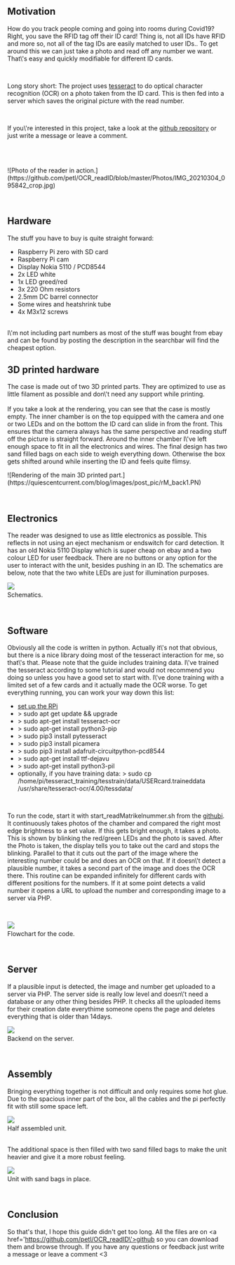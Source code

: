 <p><h2> Motivation </h2> </p>
<p>How do you track people coming and going into rooms during Covid19? Right, you save the RFID tag off their ID card! Thing is, not all IDs have RFID and more so, not all of the tag IDs are easily matched to user IDs.. To get around this we can just take a photo and read off any number we want. That\'s easy and quickly modifiable for different ID cards.  </p><br>
<p>Long story short: The project uses <a href=\'https://github.com/tesseract-ocr/tesseract\'>tesseract</a> to do optical character recognition (OCR) on a photo taken from the ID card. This is then fed into a server which saves the original picture with the read number.</p><br>

<p>If you\'re interested in this project, take a look at the <a href=\'https://github.com/petl/OCR_readID\'>github repository</a> or just write a message or leave a comment. </p><br><br>

<p align=\"right\">
![Photo of the reader in action.](https://github.com/petl/OCR_readID/blob/master/Photos/IMG_20210304_095842_crop.jpg)<br></p>  <br />


<p><h2> Hardware </h2> </p>

<p>The stuff you have to buy is quite straight forward:  <br>
 <ul>
  <li>Raspberry Pi zero with SD card</li>
  <li>Raspberry Pi cam </li>
  <li>Display Nokia 5110 / PCD8544 </li>
  <li>2x LED white</li>
  <li>1x LED greed/red</li>
  <li>3x 220 Ohm resistors </li>
  <li>2.5mm DC barrel connector </li>
  <li>Some wires and heatshrink tube</li>
  <li>4x M3x12 screws</li>
</ul> <br>
I\'m not including part numbers as most of the stuff was bought from ebay and can be found by posting the description in the searchbar will find the cheapest option. <br>
</p>

<p><h2> 3D printed hardware </h2> </p>

<p>
The case is made out of two 3D printed parts. They are optimized to use as little filament as possible and don\'t need any support while printing. <br><br>
If you take a look at the rendering, you can see that the case is mostly empty. The inner chamber is on the top equipped with the camera and one or two LEDs and on the bottom the ID card can slide in from the front. This ensures that the camera always has the same perspective and reading stuff off the picture is straight forward. Around the inner chamber I\'ve left enough space to fit in all the electronics and wires. The final design has two sand filled bags on each side to weigh everything down. Otherwise the box gets shifted around while inserting the ID and feels quite flimsy. 

</p>
<p align=\"right\">![Rendering of the main 3D printed part.](https://quiescentcurrent.com/blog/images/post_pic/rM_back1.PN)<br> </p>  <br />


<p><h2> Electronics </h2> </p>

<p>
The reader was designed to use as little electronics as possible. This reflects in not using an eject mechanism or endswitch for card detection. It has an old Nokia 5110 Display which is super cheap on ebay and a two colour LED for user feedback. There are no buttons or any option for the user to interact with the unit, besides pushing in an ID. The schematics are below, note that the two white LEDs are just for illumination purposes.
</p>
<p align=\"right\"><img src=\'https://quiescentcurrent.com/blog/images/post_pic/schematics_rM.png\' width=\'100%\'><br>Schematics. </p>  <br />


<p><h2> Software </h2> </p>

<p>
Obviously all the code is written in python. Actually it\'s not that obvious, but there is a nice library doing most of the tesseract interaction for me, so that\'s that. Please note that the guide includes training data. I\'ve trained the tesseract according to some tutorial and would not recommend you doing so unless you have a good set to start with. I\'ve done training with a limited set of a few cards and it actually made the OCR worse. To get everything running, you can work your way down this list: <br>
 <ul>
  <li><a href=\'https://projects.raspberrypi.org/en/projects/raspberry-pi-setting-up\'>set up the RPi</a>  </li>
  <li>> sudo apt get update && upgrade </li>
  <li>> sudo apt-get install tesseract-ocr </li>
  <li>> sudo apt-get install python3-pip </li>
  <li>> sudo pip3 install pytesseract </li>
  <li>> sudo pip3 install picamera </li>
  <li>> sudo pip3 install adafruit-circuitpython-pcd8544 </li>
  <li>> sudo apt-get install ttf-dejavu </li>
  <li>> sudo apt-get install python3-pil </li>
  <li>optionally, if you have training data: > sudo cp /home/pi/tesseract_training/tesstrain/data/USERcard.traineddata  /usr/share/tesseract-ocr/4.00/tessdata/ </li>
</ul> <br>
</p>

<p>To run the code, start it with start_readMatrikelnummer.sh from the <a href=\'https://github.com/petl/OCR_readID/tree/main/RPi\'>githubi</a>.<br>
It continuously takes photos of the chamber and compared the right most edge brightness to a set value. If this gets bright enough, it takes a photo. This is shown by blinking the red/green LEDs and the photo is saved. After the Photo is taken, the display tells you to take out the card and stops the blinking. Parallel to that it cuts out the part of the image where the interesting number could be and does an OCR on that. If it doesn\'t detect a plausible number, it takes a second part of the image and does the OCR there. This routine can be expanded infinitely for different cards with different positions for the numbers. If it at some point detects a valid number it opens a URL to upload the number and corresponding image to a server via PHP. </p><br>


<p align=\"right\"><img src=\'https://quiescentcurrent.com/blog/images/post_pic/Untitled%20Diagram.png\' width=\'50%\'><br>Flowchart for the code. </p>  <br />

<p><h2> Server  </h2> </p>

<p>
If a plausible input is detected, the image and number get uploaded to a server via PHP. The server side is really low level and doesn\'t need a database or any other thing besides PHP. It checks all the uploaded items for their creation date everythime someone opens the page and deletes everything that is older than 14days.
</p>
<p align=\"right\"><img src=\'https://quiescentcurrent.com/blog/images/post_pic/website.jpg\' width=\'100%\'><br>Backend on the server. </p>  <br />

<p><h2> Assembly </h2> </p>

<p>
Bringing everything together is not difficult and only requires some hot glue. Due to the spacious inner part of the box, all the cables and the pi perfectly fit with still some space left. 
</p>
<p align=\"right\"><img src=\'https://quiescentcurrent.com/blog/images/post_pic/IMG_20210207_173126.jpg\' width=\'50%\'><br>Half assembled unit. </p>  <br />
The additional space is then filled with two sand filled bags to make the unit heavier and give it a more robust feeling. <br>
<p align=\"right\"><img src=\'https://quiescentcurrent.com/blog/images/post_pic/IMG_20210209_214921_crop.jpg\' width=\'50%\'><br>Unit with sand bags in place. </p>  <br />


<p><h2> Conclusion </h2> </p>

So that\'s that, I hope this guide didn\'t get too long. All the files are on <a href=\'https://github.com/petl/OCR_readID\'>github</a> so you can download them and browse through. If you have any questions or feedback just write a message or leave a comment <3            
